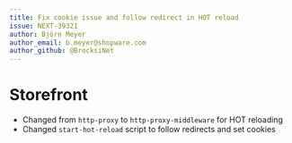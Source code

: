 ```yaml
---
title: Fix cookie issue and follow redirect in HOT reload
issue: NEXT-39321
author: Björn Meyer
author_email: b.meyer@shopware.com
author_github: @BrocksiNet
---
```

# Storefront
* Changed from `http-proxy` to `http-proxy-middleware` for HOT reloading
* Changed `start-hot-reload` script to follow redirects and set cookies
